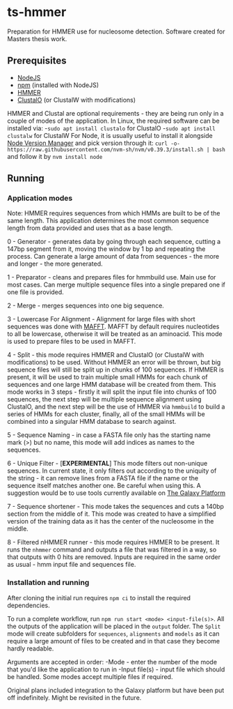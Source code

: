 # ts-hmmer

Preparation for HMMER use for nucleosome detection. Software created for Masters thesis work.

## Prerequisites

  - [NodeJS](https://nodejs.org/en)
  - [npm](https://www.npmjs.com/) (installed with NodeJS)
  - [HMMER](http://hmmer.org/)
  - [ClustalO](http://www.clustal.org/) (or ClustalW with modifications)

  HMMER and Clustal are optional requirements - they are being run only in a couple of modes of the application.
  In Linux, the required software can be installed via:
  -`sudo apt install clustalo` for ClustalO
  -`sudo apt install clustalw` for ClustalW
  For Node, it is usually useful to install it alongside [Node Version Manager](https://github.com/nvm-sh/nvm) and pick version through it:
  `curl -o- https://raw.githubusercontent.com/nvm-sh/nvm/v0.39.3/install.sh | bash` and follow it by `nvm install node`
  
## Running

### Application modes

Note: HMMER requires sequences from which HMMs are built to be of the same length. This application determines the most common sequence length from data provided and uses that as a base length.

0 - Generator - generates data by going through each sequence, cutting a 147bp segment from it, moving the window by 1 bp and repeating the process. Can generate a large amount of data from sequences - the more and longer - the more generated.

1 - Preparator - cleans and prepares files for hmmbuild use. Main use for most cases. Can merge multiple sequence files into a single prepared one if one file is provided.

2 - Merge - merges sequences into one big sequence.

3 - Lowercase For Alignment - Alignment for large files with short sequences was done with [MAFFT](https://mafft.cbrc.jp/alignment/server/large.html?aug31). MAFFT by default requires nucleotides to all be lowercase, otherwise it will be treated as an aminoacid. This mode is used to prepare files to be used in MAFFT.

4 - Split - this mode requires HMMER and ClustalO (or ClustalW with modifications) to be used. Without HMMER an error will be thrown, but big sequence files will still be split up in chunks of 100 sequences. If HMMER is present, it will be used to train multiple small HMMs for each chunk of sequences and one large HMM database will be created from them. This mode works in 3 steps - firstly it will split the input file into chunks of 100 sequences, the next step will be multiple sequence alignment using ClustalO, and the next step will be the use of HMMER via `hmmbuild` to build a series of HMMs for each cluster, finally, all of the small HMMs will be combined into a singular HMM database to search against.

5 - Sequence Naming - in case a FASTA file only has the starting name mark (>) but no name, this mode will add indices as names to the sequences.

6 - Unique Filter - [**EXPERIMENTAL**] This mode filters out non-unique sequences. In current state, it only filters out according to the uniquity of the string - it can remove lines from a FASTA file if the name or the sequence itself matches another one. Be careful when using this.
A suggestion would be to use tools currently available on [The Galaxy Platform](https://usegalaxy.org/)

7 - Sequence shortener - This mode takes the sequences and cuts a 140bp section from the middle of it. This mode was created to have a simplified version of the training data as it has the center of the nucleosome in the middle.

8 - Filtered nHMMER runner - this mode requires HMMER to be present. It runs the `nhmmer` command and outputs a file that was filtered in a way, so that outputs with 0 hits are removed. Inputs are required in the same order as usual - hmm input file and sequences file.

### Installation and running

After cloning the initial run requires `npm ci` to install the required dependencies.

To run a complete workflow, run `npm run start <mode> <input-file(s)>`.
All the outputs of the application will be placed in the `output` folder.
The `Split` mode will create subfolders for `sequences`, `alignments` and `models` as it can require a large amount of files to be created and in that case they become hardly readable.

Arguments are accepted in order:
  -Mode - enter the number of the mode that you'd like the application to run in
  -Input file(s) - input file which should be handled. Some modes accept multiple files if required.

Original plans included integration to the Galaxy platform but have been put off indefinitely. Might be revisited in the future.
